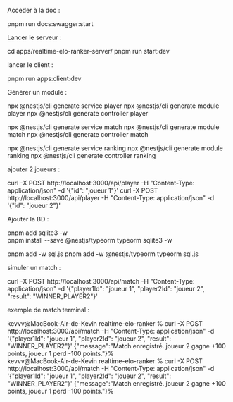 Acceder à la doc :

pnpm run docs:swagger:start

Lancer le serveur :

cd apps/realtime-elo-ranker-server/
pnpm run start:dev

lancer le client :

pnpm run apps:client:dev


Générer un module :

npx @nestjs/cli generate service player
npx @nestjs/cli generate module player
npx @nestjs/cli generate controller player

npx @nestjs/cli generate service match 
npx @nestjs/cli generate module match
npx @nestjs/cli generate controller match

npx @nestjs/cli generate service ranking 
npx @nestjs/cli generate module ranking
npx @nestjs/cli generate controller ranking


ajouter 2 joueurs :

curl -X POST http://localhost:3000/api/player -H "Content-Type: application/json" -d '{"id": "joueur 1"}'
curl -X POST http://localhost:3000/api/player -H "Content-Type: application/json" -d '{"id": "joueur 2"}'


Ajouter la BD :

pnpm add sqlite3 -w  
pnpm install --save @nestjs/typeorm typeorm sqlite3 -w

pnpm add -w sql.js
pnpm add -w @nestjs/typeorm typeorm sql.js


simuler un match :

curl -X POST http://localhost:3000/api/match -H "Content-Type: application/json" -d '{"player1Id": "joueur 1", "player2Id": "joueur 2", "result": "WINNER_PLAYER2"}'

exemple de match terminal :

kevvv@MacBook-Air-de-Kevin realtime-elo-ranker % curl -X POST http://localhost:3000/api/match -H "Content-Type: application/json" -d '{"player1Id": "joueur 1", "player2Id": "joueur 2", "result": "WINNER_PLAYER2"}'
{"message":"Match enregistré. joueur 2 gagne +100 points, joueur 1 perd -100 points."}%                                                                           
kevvv@MacBook-Air-de-Kevin realtime-elo-ranker % curl -X POST http://localhost:3000/api/match -H "Content-Type: application/json" -d '{"player1Id": "joueur 1", "player2Id": "joueur 2", "result": "WINNER_PLAYER2"}'
{"message":"Match enregistré. joueur 2 gagne +100 points, joueur 1 perd -100 points."}% 
